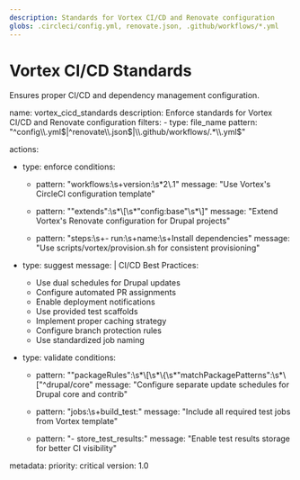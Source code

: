 ```yaml
---
description: Standards for Vortex CI/CD and Renovate configuration
globs: .circleci/config.yml, renovate.json, .github/workflows/*.yml
---
```

# Vortex CI/CD Standards

Ensures proper CI/CD and dependency management configuration.

<rule>
name: vortex_cicd_standards
description: Enforce standards for Vortex CI/CD and Renovate configuration
filters:
  - type: file_name
    pattern: "^config\\.yml$|^renovate\\.json$|\\.github/workflows/.*\\.yml$"

actions:
  - type: enforce
    conditions:
      - pattern: "workflows:\\s+version:\\s*2\\.1"
        message: "Use Vortex's CircleCI configuration template"

      - pattern: "\"extends\":\\s*\\[\\s*\"config:base\"\\s*\\]"
        message: "Extend Vortex's Renovate configuration for Drupal projects"

      - pattern: "steps:\\s+- run:\\s+name:\\s+Install dependencies"
        message: "Use scripts/vortex/provision.sh for consistent provisioning"

  - type: suggest
    message: |
      CI/CD Best Practices:
      - Use dual schedules for Drupal updates
      - Configure automated PR assignments
      - Enable deployment notifications
      - Use provided test scaffolds
      - Implement proper caching strategy
      - Configure branch protection rules
      - Use standardized job naming

  - type: validate
    conditions:
      - pattern: "\"packageRules\":\\s*\\[\\s*\\{\\s*\"matchPackagePatterns\":\\s*\\[\"^drupal/core"
        message: "Configure separate update schedules for Drupal core and contrib"

      - pattern: "jobs:\\s+build_test:"
        message: "Include all required test jobs from Vortex template"

      - pattern: "- store_test_results:"
        message: "Enable test results storage for better CI visibility"

metadata:
  priority: critical
  version: 1.0
</rule> 
